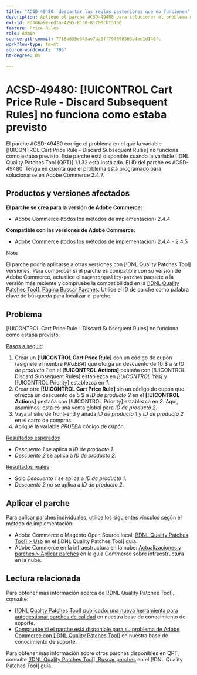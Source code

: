 ```yaml
---
title: "ACSD-49480: descartar las reglas posteriores que no funcionen"
description: Aplique el parche ACSD-49480 para solucionar el problema de Adobe Commerce donde la variable [!UICONTROL Cart Price Rule - Discard Subsequent Rules] no funciona como estaba previsto.
exl-id: 8d306a9e-ed1a-4295-8130-81700cbf31a6
feature: Price Rules
role: Admin
source-git-commit: 7718a835e343ae7da9ff79f690503b4ee1d140fc
workflow-type: tm+mt
source-wordcount: '396'
ht-degree: 0%

---
```


# ACSD-49480: [!UICONTROL Cart Price Rule - Discard Subsequent Rules] no funciona como estaba previsto

El parche ACSD-49480 corrige el problema en el que la variable [!UICONTROL Cart Price Rule - Discard Subsequent Rules] no funciona como estaba previsto. Este parche está disponible cuando la variable [!DNL Quality Patches Tool (QPT)] 1.1.32 está instalado. El ID del parche es ACSD-49480. Tenga en cuenta que el problema está programado para solucionarse en Adobe Commerce 2.4.7.

## Productos y versiones afectados

**El parche se crea para la versión de Adobe Commerce:**

* Adobe Commerce (todos los métodos de implementación) 2.4.4

**Compatible con las versiones de Adobe Commerce:**

* Adobe Commerce (todos los métodos de implementación) 2.4.4 - 2.4.5

>[!NOTE]
>
>El parche podría aplicarse a otras versiones con [!DNL Quality Patches Tool] versiones. Para comprobar si el parche es compatible con su versión de Adobe Commerce, actualice el `magento/quality-patches` paquete a la versión más reciente y compruebe la compatibilidad en la [[!DNL Quality Patches Tool]: Página Buscar Parches](https://experienceleague.adobe.com/tools/commerce-quality-patches/index.html). Utilice el ID de parche como palabra clave de búsqueda para localizar el parche.

## Problema

[!UICONTROL Cart Price Rule - Discard Subsequent Rules] no funciona como estaba previsto.

<u>Pasos a seguir</u>:

1. Crear un **[!UICONTROL Cart Price Rule]** con un código de cupón (asígnele el nombre *PRUEBA*) que otorga un descuento de 10 $ a la *ID de producto 1* en el **[!UICONTROL Actions]** pestaña con [!UICONTROL Discard Subsequent Rules] establezca en *[!UICONTROL Yes]* y [!UICONTROL Priority] establezca en *1*.
1. Crear otro **[!UICONTROL Cart Price Rule]** sin un código de cupón que ofrezca un descuento de 5 $ a *ID de producto 2* en el **[!UICONTROL Actions]** pestaña con [!UICONTROL Priority] establezca en *2*. Aquí, asumimos, esta es una venta global para *ID de producto 2*.
1. Vaya al sitio de front-end y añada *ID de producto 1* y *ID de producto 2* en el carro de compras.
1. Aplique la variable *PRUEBA* código de cupón.

<u>Resultados esperados</u>

* *Descuento 1* se aplica a *ID de producto 1*.
* *Descuento 2* se aplica a *ID de producto 2*.

<u>Resultados reales</u>

* Solo *Descuento 1* se aplica a *ID de producto 1*.
* *Descuento 2* no se aplica a *ID de producto 2*.

## Aplicar el parche

Para aplicar parches individuales, utilice los siguientes vínculos según el método de implementación:

* Adobe Commerce o Magento Open Source local: [[!DNL Quality Patches Tool] > Uso](https://experienceleague.adobe.com/docs/commerce-operations/tools/quality-patches-tool/usage.html) en el [!DNL Quality Patches Tool] guía.
* Adobe Commerce en la infraestructura en la nube: [Actualizaciones y parches > Aplicar parches](https://experienceleague.adobe.com/docs/commerce-cloud-service/user-guide/develop/upgrade/apply-patches.html) en la guía Commerce sobre infraestructura en la nube.

## Lectura relacionada

Para obtener más información acerca de [!DNL Quality Patches Tool], consulte:

* [[!DNL Quality Patches Tool] publicado: una nueva herramienta para autogestionar parches de calidad](/help/announcements/adobe-commerce-announcements/magento-quality-patches-released-new-tool-to-self-serve-quality-patches.md) en nuestra base de conocimiento de soporte.
* [Compruebe si el parche está disponible para su problema de Adobe Commerce con [!DNL Quality Patches Tool]](/help/support-tools/patches-available-in-qpt-tool/check-patch-for-magento-issue-with-magento-quality-patches.md) en nuestra base de conocimiento de soporte.

Para obtener más información sobre otros parches disponibles en QPT, consulte [[!DNL Quality Patches Tool]: Buscar parches](https://experienceleague.adobe.com/tools/commerce-quality-patches/index.html) en el [!DNL Quality Patches Tool] guía.
